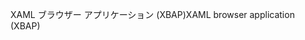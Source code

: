 <span data-ttu-id="c5a46-101">XAML ブラウザー アプリケーション (XBAP)</span><span class="sxs-lookup"><span data-stu-id="c5a46-101">XAML browser application (XBAP)</span></span>